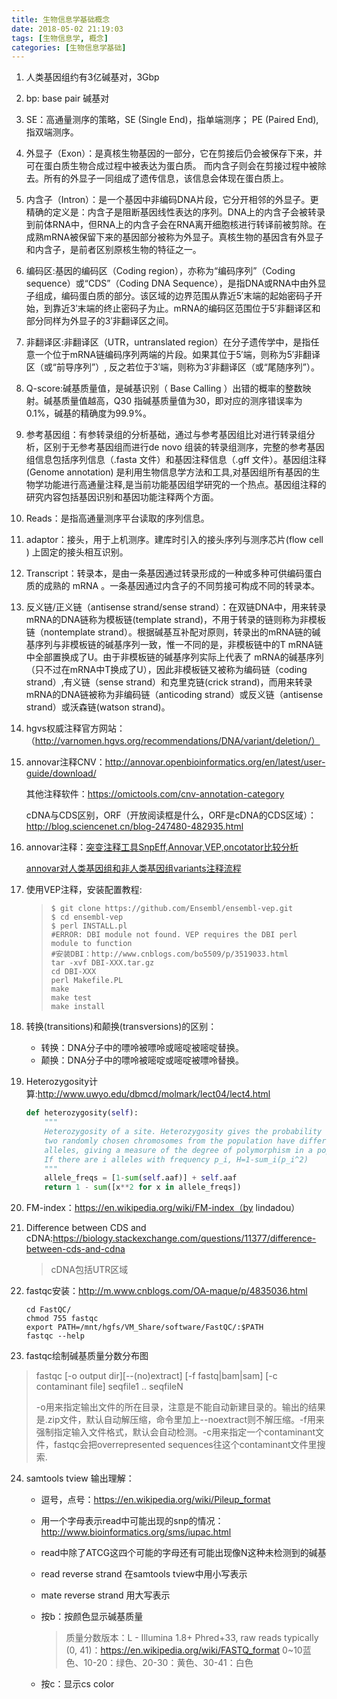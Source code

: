 ```yaml
---
title: 生物信息学基础概念
date: 2018-05-02 21:19:03
tags: [生物信息学, 概念]
categories: [生物信息学基础]
---
```


1. 人类基因组约有3亿碱基对，3Gbp

2. bp: base pair 碱基对

3. SE：高通量测序的策略，SE (Single End)，指单端测序；
   PE (Paired End), 指双端测序。

4. 外显子（Exon）：是真核生物基因的一部分，它在剪接后仍会被保存下来，并可在蛋白质生物合成过程中被表达为蛋白质。 而内含子则会在剪接过程中被除去。所有的外显子一同组成了遗传信息，该信息会体现在蛋白质上。

5. 内含子（Intron）：是一个基因中非编码DNA片段，它分开相邻的外显子。更精确的定义是：内含子是阻断基因线性表达的序列。DNA上的内含子会被转录到前体RNA中，但RNA上的内含子会在RNA离开细胞核进行转译前被剪除。在成熟mRNA被保留下来的基因部分被称为外显子。真核生物的基因含有外显子和内含子，是前者区别原核生物的特征之一。

6. 编码区:基因的编码区（Coding region），亦称为“编码序列”（Coding sequence）或“CDS”（Coding DNA Sequence），是指DNA或RNA中由外显子组成，编码蛋白质的部分。该区域的边界范围从靠近5′末端的起始密码子开始，到靠近3′末端的终止密码子为止。mRNA的编码区范围位于5′非翻译区和部分同样为外显子的3′非翻译区之间。

7. 非翻译区:非翻译区（UTR，untranslated region）在分子遗传学中，是指任意一个位于mRNA链编码序列两端的片段。如果其位于5′端，则称为5′非翻译区（或“前导序列”）, 反之若位于3′端，则称为3′非翻译区（或“尾随序列”）。

8. Q-score:碱基质量值，是碱基识别（ Base Calling ）出错的概率的整数映射。碱基质量值越高，Q30 指碱基质量值为30，即对应的测序错误率为0.1%，碱基的精确度为99.9%。

9. 参考基因组：有参转录组的分析基础，通过与参考基因组比对进行转录组分析，区别于无参考基因组而进行de novo 组装的转录组测序，完整的参考基因组信息包括序列信息（.fasta 文件）和基因注释信息（.gff 文件）。基因组注释(Genome annotation) 是利用生物信息学方法和工具,对基因组所有基因的生物学功能进行高通量注释,是当前功能基因组学研究的一个热点。基因组注释的研究内容包括基因识别和基因功能注释两个方面。

10. Reads：是指高通量测序平台读取的序列信息。

11. adaptor：接头，用于上机测序。建库时引入的接头序列与测序芯片(flow cell ) 上固定的接头相互识别。

12. Transcript：转录本，是由一条基因通过转录形成的一种或多种可供编码蛋白质的成熟的 mRNA 。一条基因通过内含子的不同剪接可构成不同的转录本。

13. 反义链/正义链（antisense strand/sense strand）：在双链DNA中，用来转录mRNA的DNA链称为模板链(template strand)，不用于转录的链则称为非模板链（nontemplate strand）。根据碱基互补配对原则，转录出的mRNA链的碱基序列与非模板链的碱基序列一致，惟一不同的是，非模板链中的T mRNA链中全部置换成了U。由于非模板链的碱基序列实际上代表了 mRNA的碱基序列（只不过在mRNA中T换成了U），因此非模板链又被称为编码链（coding strand）,有义链（sense strand）和克里克链(crick strand)，而用来转录mRNA的DNA链被称为非编码链（anticoding strand）或反义链（antisense strand）或沃森链(watson strand)。 

14. hgvs权威注释官方网站：（http://varnomen.hgvs.org/recommendations/DNA/variant/deletion/）

15. annovar注释CNV：http://annovar.openbioinformatics.org/en/latest/user-guide/download/

    其他注释软件：https://omictools.com/cnv-annotation-category

    cDNA与CDS区别，ORF（开放阅读框是什么，ORF是cDNA的CDS区域）：http://blog.sciencenet.cn/blog-247480-482935.html

16. annovar注释：[突变注释工具SnpEff,Annovar,VEP,oncotator比较分析](http://www.jianshu.com/p/6284f57664b9)

    [annovar对人类基因组和非人类基因组variants注释流程](http://blog.csdn.net/u013816205/article/details/51262289)

17. 使用VEP注释，安装配置教程:

    > ```shell
    > $ git clone https://github.com/Ensembl/ensembl-vep.git
    > $ cd ensembl-vep
    > $ perl INSTALL.pl
    > #ERROR: DBI module not found. VEP requires the DBI perl module to function
    > #安装DBI：http://www.cnblogs.com/bo5509/p/3519033.html
    > tar -xvf DBI-XXX.tar.gz
    > cd DBI-XXX
    > perl Makefile.PL
    > make
    > make test
    > make install
    > ```

18. 转换(transitions)和颠换(transversions)的区别：

    - 转换：DNA分子中的嘌呤被嘌呤或嘧啶被嘧啶替换。
    - 颠换：DNA分子中的嘌呤被嘧啶或嘧啶被嘌呤替换。

19. Heterozygosity计算:http://www.uwyo.edu/dbmcd/molmark/lect04/lect4.html

    ```python
    def heterozygosity(self):
        """
    	Heterozygosity of a site. Heterozygosity gives the probability that
    	two randomly chosen chromosomes from the population have different
    	alleles, giving a measure of the degree of polymorphism in a population.
    	If there are i alleles with frequency p_i, H=1-sum_i(p_i^2)
    	"""
        allele_freqs = [1-sum(self.aaf)] + self.aaf
        return 1 - sum([x**2 for x in allele_freqs])
    ```

20. FM-index：https://en.wikipedia.org/wiki/FM-index（by lindadou）

21. Difference between CDS and cDNA:https://biology.stackexchange.com/questions/11377/difference-between-cds-and-cdna

    > cDNA包括UTR区域

22. fastqc安装：http://m.www.cnblogs.com/OA-maque/p/4835036.html

    ```shell
    cd FastQC/
    chmod 755 fastqc			
    export PATH=/mnt/hgfs/VM_Share/software/FastQC/:$PATH
    fastqc --help
    ```

23. fastqc绘制碱基质量分数分布图


> fastqc [-o output dir][--(no)extract] [-f fastq|bam|sam]
> [-c contaminant file] seqfile1 .. seqfileN
>
> -o用来指定输出文件的所在目录，注意是不能自动新建目录的。输出的结果是.zip文件，默认自动解压缩，命令里加上--noextract则不解压缩。-f用来强制指定输入文件格式，默认会自动检测。-c用来指定一个contaminant文件，fastqc会把overrepresented sequences往这个contaminant文件里搜索.

24. samtools tview 输出理解：

    - 逗号，点号：https://en.wikipedia.org/wiki/Pileup_format

    - 用一个字母表示read中可能出现的snp的情况：http://www.bioinformatics.org/sms/iupac.html

    - read中除了ATCG这四个可能的字母还有可能出现像N这种未检测到的碱基

    - read reverse strand 在samtools tview中用小写表示

    - mate reverse strand 用大写表示

    - 按b：按颜色显示碱基质量

      > 质量分数版本：L - Illumina 1.8+ Phred+33,  raw reads typically (0, 41)：https://en.wikipedia.org/wiki/FASTQ_format
      > 0~10蓝色、10-20：绿色、20-30：黄色、30-41：白色

    - 按c：显示cs color

    ​

    ​		
